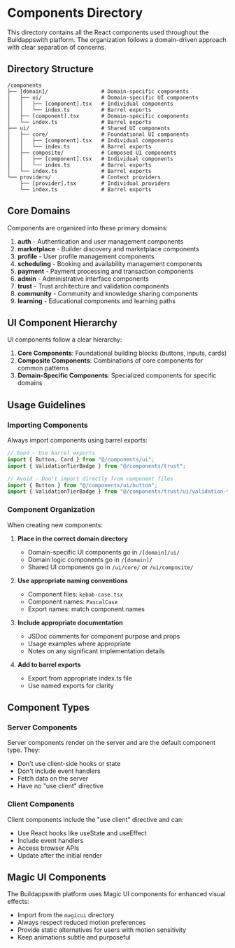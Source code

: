 # Components Directory

This directory contains all the React components used throughout the Buildappswith platform. The organization follows a domain-driven approach with clear separation of concerns.

## Directory Structure

```
/components
├── [domain]/                 # Domain-specific components
│   ├── ui/                   # Domain-specific UI components
│   │   ├── [component].tsx   # Individual components
│   │   └── index.ts          # Barrel exports
│   ├── [component].tsx       # Domain-specific components
│   └── index.ts              # Barrel exports
├── ui/                       # Shared UI components
│   ├── core/                 # Foundational UI components
│   │   ├── [component].tsx   # Individual components
│   │   └── index.ts          # Barrel exports
│   ├── composite/            # Composed UI components
│   │   ├── [component].tsx   # Individual components
│   │   └── index.ts          # Barrel exports
│   └── index.ts              # Barrel exports
└── providers/                # Context providers
    ├── [provider].tsx        # Individual providers
    └── index.ts              # Barrel exports
```

## Core Domains

Components are organized into these primary domains:

1. **auth** - Authentication and user management components
2. **marketplace** - Builder discovery and marketplace components
3. **profile** - User profile management components
4. **scheduling** - Booking and availability management components
5. **payment** - Payment processing and transaction components
6. **admin** - Administrative interface components
7. **trust** - Trust architecture and validation components
8. **community** - Community and knowledge sharing components
9. **learning** - Educational components and learning paths

## UI Component Hierarchy

UI components follow a clear hierarchy:

1. **Core Components**: Foundational building blocks (buttons, inputs, cards)
2. **Composite Components**: Combinations of core components for common patterns
3. **Domain-Specific Components**: Specialized components for specific domains

## Usage Guidelines

### Importing Components

Always import components using barrel exports:

```typescript
// Good - Use barrel exports
import { Button, Card } from "@/components/ui";
import { ValidationTierBadge } from "@/components/trust";

// Avoid - Don't import directly from component files
import { Button } from "@/components/ui/button";
import { ValidationTierBadge } from "@/components/trust/ui/validation-tier-badge";
```

### Component Organization

When creating new components:

1. **Place in the correct domain directory**
   - Domain-specific UI components go in `/[domain]/ui/`
   - Domain logic components go in `/[domain]/`
   - Shared UI components go in `/ui/core/` or `/ui/composite/`

2. **Use appropriate naming conventions**
   - Component files: `kebab-case.tsx`
   - Component names: `PascalCase`
   - Export names: match component names

3. **Include appropriate documentation**
   - JSDoc comments for component purpose and props
   - Usage examples where appropriate
   - Notes on any significant implementation details

4. **Add to barrel exports**
   - Export from appropriate index.ts file
   - Use named exports for clarity

## Component Types

### Server Components

Server components render on the server and are the default component type. They:
- Don't use client-side hooks or state
- Don't include event handlers
- Fetch data on the server
- Have no "use client" directive

### Client Components

Client components include the "use client" directive and can:
- Use React hooks like useState and useEffect
- Include event handlers
- Access browser APIs
- Update after the initial render

## Magic UI Components

The Buildappswith platform uses Magic UI components for enhanced visual effects:

- Import from the `magicui` directory
- Always respect reduced motion preferences
- Provide static alternatives for users with motion sensitivity
- Keep animations subtle and purposeful
